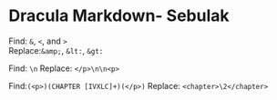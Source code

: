 # Dracula Markdown- Sebulak

Find: ``&``, ``<``, and ``>``  
Replace:`&amp;`, `&lt:`, `&gt:`

Find: `\n`
Replace: `</p>\n\n<p>`

Find:`(<p>)(CHAPTER [IVXLC]+)(</p>)`
Replace: `<chapter>\2</chapter>`

